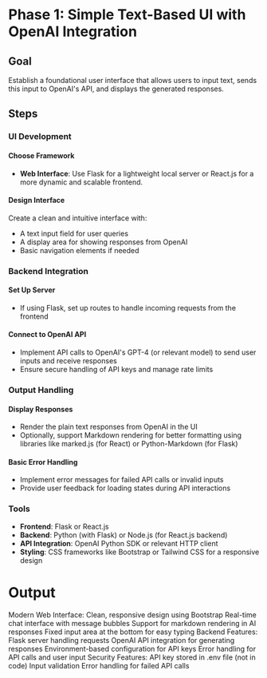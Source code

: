 # Phase 1: Simple Text-Based UI with OpenAI Integration

## Goal
Establish a foundational user interface that allows users to input text, sends this input to OpenAI's API, and displays the generated responses.

## Steps

### UI Development

#### Choose Framework
- **Web Interface**: Use Flask for a lightweight local server or React.js for a more dynamic and scalable frontend.

#### Design Interface
Create a clean and intuitive interface with:
- A text input field for user queries
- A display area for showing responses from OpenAI
- Basic navigation elements if needed

### Backend Integration

#### Set Up Server
- If using Flask, set up routes to handle incoming requests from the frontend

#### Connect to OpenAI API
- Implement API calls to OpenAI's GPT-4 (or relevant model) to send user inputs and receive responses
- Ensure secure handling of API keys and manage rate limits

### Output Handling

#### Display Responses
- Render the plain text responses from OpenAI in the UI
- Optionally, support Markdown rendering for better formatting using libraries like marked.js (for React) or Python-Markdown (for Flask)

#### Basic Error Handling
- Implement error messages for failed API calls or invalid inputs
- Provide user feedback for loading states during API interactions

### Tools
- **Frontend**: Flask or React.js
- **Backend**: Python (with Flask) or Node.js (for React.js backend)
- **API Integration**: OpenAI Python SDK or relevant HTTP client
- **Styling**: CSS frameworks like Bootstrap or Tailwind CSS for a responsive design


# Output
Modern Web Interface:
Clean, responsive design using Bootstrap
Real-time chat interface with message bubbles
Support for markdown rendering in AI responses
Fixed input area at the bottom for easy typing
Backend Features:
Flask server handling requests
OpenAI API integration for generating responses
Environment-based configuration for API keys
Error handling for API calls and user input
Security Features:
API key stored in .env file (not in code)
Input validation
Error handling for failed API calls